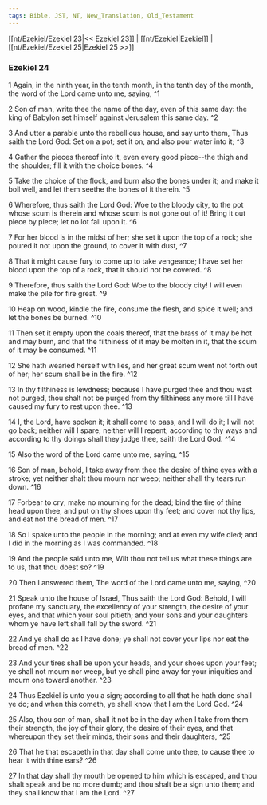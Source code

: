 ```yaml
---
tags: Bible, JST, NT, New_Translation, Old_Testament
---
```


[[nt/Ezekiel/Ezekiel 23|<< Ezekiel 23]] | [[nt/Ezekiel|Ezekiel]] | [[nt/Ezekiel/Ezekiel 25|Ezekiel 25 >>]]

### Ezekiel 24

1 Again, in the ninth year, in the tenth month, in the tenth day of the month, the word of the Lord came unto me, saying,  ^1

2 Son of man, write thee the name of the day, even of this same day: the king of Babylon set himself against Jerusalem this same day.  ^2

3 And utter a parable unto the rebellious house, and say unto them, Thus saith the Lord God: Set on a pot; set it on, and also pour water into it;  ^3

4 Gather the pieces thereof into it, even every good piece\--the thigh and the shoulder; fill it with the choice bones.  ^4

5 Take the choice of the flock, and burn also the bones under it; and make it boil well, and let them seethe the bones of it therein.  ^5

6 Wherefore, thus saith the Lord God: Woe to the bloody city, to the pot whose scum is therein and whose scum is not gone out of it! Bring it out piece by piece; let no lot fall upon it.  ^6

7 For her blood is in the midst of her; she set it upon the top of a rock; she poured it not upon the ground, to cover it with dust,  ^7

8 That it might cause fury to come up to take vengeance; I have set her blood upon the top of a rock, that it should not be covered.  ^8

9 Therefore, thus saith the Lord God: Woe to the bloody city! I will even make the pile for fire great.  ^9

10 Heap on wood, kindle the fire, consume the flesh, and spice it well; and let the bones be burned.  ^10

11 Then set it empty upon the coals thereof, that the brass of it may be hot and may burn, and that the filthiness of it may be molten in it, that the scum of it may be consumed.  ^11

12 She hath wearied herself with lies, and her great scum went not forth out of her; her scum shall be in the fire.  ^12

13 In thy filthiness is lewdness; because I have purged thee and thou wast not purged, thou shalt not be purged from thy filthiness any more till I have caused my fury to rest upon thee.  ^13

14 I, the Lord, have spoken it; it shall come to pass, and I will do it; I will not go back; neither will I spare; neither will I repent; according to thy ways and according to thy doings shall they judge thee, saith the Lord God.  ^14

15 Also the word of the Lord came unto me, saying,  ^15

16 Son of man, behold, I take away from thee the desire of thine eyes with a stroke; yet neither shalt thou mourn nor weep; neither shall thy tears run down.  ^16

17 Forbear to cry; make no mourning for the dead; bind the tire of thine head upon thee, and put on thy shoes upon thy feet; and cover not thy lips, and eat not the bread of men.  ^17

18 So I spake unto the people in the morning; and at even my wife died; and I did in the morning as I was commanded.  ^18

19 And the people said unto me, Wilt thou not tell us what these things are to us, that thou doest so?  ^19

20 Then I answered them, The word of the Lord came unto me, saying,  ^20

21 Speak unto the house of Israel, Thus saith the Lord God: Behold, I will profane my sanctuary, the excellency of your strength, the desire of your eyes, and that which your soul pitieth; and your sons and your daughters whom ye have left shall fall by the sword.  ^21

22 And ye shall do as I have done; ye shall not cover your lips nor eat the bread of men.  ^22

23 And your tires shall be upon your heads, and your shoes upon your feet; ye shall not mourn nor weep, but ye shall pine away for your iniquities and mourn one toward another.  ^23

24 Thus Ezekiel is unto you a sign; according to all that he hath done shall ye do; and when this cometh, ye shall know that I am the Lord God.  ^24

25 Also, thou son of man, shall it not be in the day when I take from them their strength, the joy of their glory, the desire of their eyes, and that whereupon they set their minds, their sons and their daughters,  ^25

26 That he that escapeth in that day shall come unto thee, to cause thee to hear it with thine ears?  ^26

27 In that day shall thy mouth be opened to him which is escaped, and thou shalt speak and be no more dumb; and thou shalt be a sign unto them; and they shall know that I am the Lord.  ^27

 
